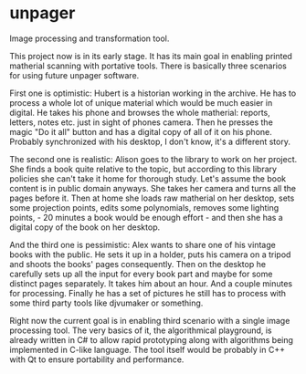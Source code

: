unpager
=======

Image processing and transformation tool.

This project now is in its early stage. 
It has its main goal in enabling printed matherial scanning with portative tools. 
There is basically three scenarios for using future unpager software.

First one is optimistic:
Hubert is a historian working in the archive. 
He has to process a whole lot of unique material which would be much easier in digital. 
He takes his phone and browses the whole matherial: reports, letters, notes etc. just in sight of phones camera. 
Then he presses the magic "Do it all" button and has a digital copy of all of it on his phone. 
Probably synchronized with his desktop, I don't know, it's a different story.


The second one is realistic:
Alison goes to the library to work on her project. 
She finds a book quite relative to the topic, but according to this library policies she can't take it home for thorough study. 
Let's assume the book content is in public domain anyways. 
She takes her camera and turns all the pages before it. 
Then at home she loads raw matherial on her desktop, sets some projection points, edits some polynomials, removes some lighting points, - 20 minutes a book would be enough effort - and then she has a digital copy of the book on her desktop.

And the third one is pessimistic:
Alex wants to share one of his vintage books with the public. 
He sets it up in a holder, puts his camera on a tripod and shoots the books' pages consequently. 
Then on the desktop he carefully sets up all the input for every book part and maybe for some distinct pages separately. 
It takes him about an hour. And a couple minutes for processing. Finally he has a set of pictures he still has to process with some third party tools like djvumaker or something.

Right now the current goal is in enabling third scenario with a single image processing tool. 
The very basics of it, the algorithmical playground, is already written in C# to allow rapid prototyping along with algorithms being implemented in C-like language. 
The tool itself would be probably in C++ with Qt to ensure portability and performance.
